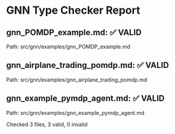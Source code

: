 # GNN Type Checker Report
## gnn_POMDP_example.md: ✅ VALID
Path: src/gnn/examples/gnn_POMDP_example.md

## gnn_airplane_trading_pomdp.md: ✅ VALID
Path: src/gnn/examples/gnn_airplane_trading_pomdp.md

## gnn_example_pymdp_agent.md: ✅ VALID
Path: src/gnn/examples/gnn_example_pymdp_agent.md

Checked 3 files, 3 valid, 0 invalid
